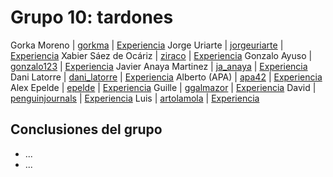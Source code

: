 # Grupo 10: tardones 

Gorka Moreno | [gorkma](https://twitter.com/gorkma) | [Experiencia](http://ftt.programania.net/experiencias/8.html) 
Jorge Uriarte | [jorgeuriarte](https://twitter.com/jorgeuriarte) | [Experiencia](http://ftt.programania.net/experiencias/17.html) 
Xabier Sáez de Ocáriz | [ziraco](https://twitter.com/ziraco) | [Experiencia](http://ftt.programania.net/experiencias/19.html) 
Gonzalo Ayuso | [gonzalo123](https://twitter.com/gonzalo123) | [Experiencia](http://ftt.programania.net/experiencias/32.html) 
Javier Anaya Martinez | [ja_anaya](https://twitter.com/ja_anaya) | [Experiencia](http://ftt.programania.net/experiencias/33.html) 
Dani Latorre | [dani_latorre](https://twitter.com/dani_latorre) | [Experiencia](http://ftt.programania.net/experiencias/43.html) 
Alberto (APA) | [apa42](https://twitter.com/apa42) | [Experiencia](http://ftt.programania.net/experiencias/44.html) 
Alex Epelde | [epelde](https://twitter.com/epelde) | [Experiencia](http://ftt.programania.net/experiencias/47.html) 
Guille | [ggalmazor](https://twitter.com/ggalmazor) | [Experiencia](http://ftt.programania.net/experiencias/48.html) 
David | [penguinjournals](https://twitter.com/penguinjournals) | [Experiencia](http://ftt.programania.net/experiencias/49.html) 
Luis | [artolamola](https://twitter.com/artolamola) | [Experiencia](http://ftt.programania.net/experiencias/50.html) 
 

## Conclusiones del grupo
- ...
- ...

